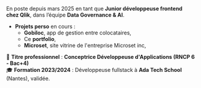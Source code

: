 En poste depuis mars 2025 en tant que  **Junior développeuse frontend chez Qlik**, dans l’équipe **Data Governance & AI**.  
- **Projets perso** en cours : 
  - **Gobiloc**, app de gestion entre colocataires,
  - Ce **portfolio**,
  - **Microset**, site vitrine de l'entreprise Microset inc,

📜 **Titre professionnel** : **Conceptrice Développeuse d'Applications (RNCP 6 - Bac+4)**  
🎓 **Formation 2023/2024** : Développeuse fullstack à **Ada Tech School** (Nantes), validée.  
